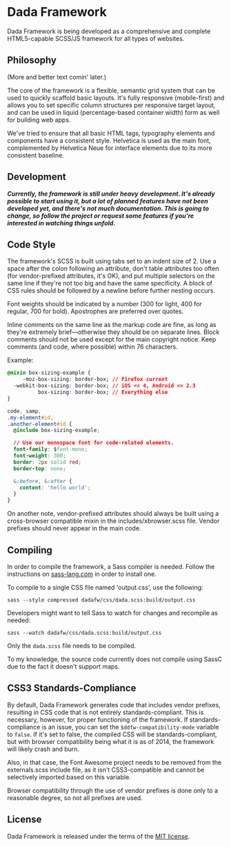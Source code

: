 Dada Framework
==============

Dada Framework is being developed as a comprehensive and complete
HTML5-capable SCSS/JS framework for all types of websites.

Philosophy
----------

(More and better text comin' later.)

The core of the framework is a flexible, semantic grid system that can be
used to quickly scaffold basic layouts. It's fully responsive (mobile-first)
and allows you to set specific column structures per responsive target
layout, and can be used in liquid (percentage-based container width)
form as well for building web apps.

We've tried to ensure that all basic HTML tags, typography elements and
components have a consistent style. Helvetica is used as the main font,
complemented by Helvetica Neue for interface elements due to its more
consistent baseline.

Development
-----------

***Currently, the framework is still under heavy development. It's already
possible to start using it, but a lot of planned features have not been
developed yet, and there's not much documentation. This is going to change,
so follow the project or request some features if you're interested
in watching things unfold.***

Code Style
----------

The framework's SCSS is built using tabs set to an indent size of 2.
Use a space after the colon following an attribute, don't table
attributes too often (for vendor-prefixed attributes, it's OK), and put
multiple selectors on the same line if they're not too big and have the
same specificity. A block of CSS rules should be followed by a newline
before further nesting occurs.

Font weights should be indicated by a number (300 for light, 400 for
regular, 700 for bold). Apostrophes are preferred over quotes.

Inline comments on the same line as the markup code are fine, as long
as they're extremely brief—otherwise they should be on separate lines.
Block comments should not be used except for the main copyright notice.
Keep comments (and code, where possible) within 76 characters.

Example:
```css
@mixin box-sizing-example {
	 -moz-box-sizing: border-box; // Firefox current
  -webkit-box-sizing: border-box; // iOS <= 4, Android <= 2.3
		  box-sizing: border-box; // Everything else
}

code, samp,
.my-element#id,
.another-element#id {
  @include box-sizing-example;

  // Use our monospace font for code-related elements.
  font-family: $font-mono;
  font-weight: 300;
  border: 2px solid red;
  border-top: none;

  &:before, &:after {
	content: 'hello world';
  }
}
```

On another note, vendor-prefixed attributes should always be built using a
cross-browser compatible mixin in the includes/xbrowser.scss file. Vendor
prefixes should never appear in the main code.

Compiling
---------

In order to compile the framework, a Sass compiler is needed. Follow the
instructions on [sass-lang.com](http://sass-lang.com/)‎ in order to
install one.

To compile to a single CSS file named 'output.css', use the following:

	sass --style compressed dadafw/css/dada.scss:build/output.css

Developers might want to tell Sass to watch for changes and recompile
as needed:

	sass --watch dadafw/css/dada.scss:build/output.css

Only the `dada.scss` file needs to be compiled.

To my knowledge, the source code currently does not compile using SassC
due to the fact it doesn't support maps.

CSS3 Standards-Compliance
-------------------------

By default, Dada Framework generates code that includes vendor prefixes,
resulting in CSS code that is not entirely standards-compliant. This is
necessary, however, for proper functioning of the framework.
If standards-compliance is an issue, you can set the
`$ddfw-compatibility-mode` variable to `false`. If it's set to false, the
compiled CSS will be standards-compliant, but with browser compatibility
being what it is as of 2014, the framework will likely crash and burn.

Also, in that case, the Font Awesome project needs to be removed
from the externals.scss include file, as it isn't CSS3-compatible
and cannot be selectively imported based on this variable.

Browser compatibility through the use of vendor prefixes is done only
to a reasonable degree, so not all prefixes are used.

License
-------

Dada Framework is released under the terms of the
[MIT license](http://opensource.org/licenses/MIT).
